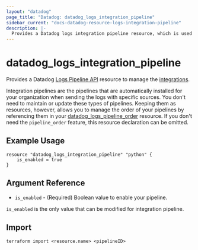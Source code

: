 ```yaml
---
layout: "datadog"
page_title: "Datadog: datadog_logs_integration_pipeline"
sidebar_current: "docs-datadog-resource-logs-integration-pipeline"
description: |-
  Provides a Datadog logs integration pipeline resource, which is used to create and manage logs integration pipelines.
---
```


# datadog_logs_integration_pipeline

Provides a Datadog [Logs Pipeline API](https://docs.datadoghq.com/api/v1/logs-pipelines/) resource to manage
the [integrations](https://docs.datadoghq.com/logs/log_collection/?tab=tcpussite).

Integration pipelines are the pipelines that are automatically installed for your organization when sending the logs with
specific sources. You don't need to maintain or update these types of pipelines. Keeping them as resources, however,
allows you to manage the order of your pipelines by referencing them in your
[datadog_logs_pipeline_order](logs_pipeline_order.html#datadog_logs_pipeline_order) resource. If you don't need the
`pipeline_order` feature, this resource declaration can be omitted.

## Example Usage

```hcl
resource "datadog_logs_integration_pipeline" "python" {
    is_enabled = true
}
```

## Argument Reference

* `is_enabled` - (Required) Boolean value to enable your pipeline.

`is_enabled` is the only value that can be modified for integration pipeline.

## Import

```terraform import <resource.name> <pipelineID>```
